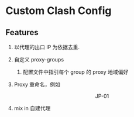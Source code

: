 # Custom Clash Config

## Features

1. 以代理的出口 IP 为依据去重.

2. 自定义 proxy-groups

   1. 配置文件中指引每个 group 的 proxy 地域偏好

3. Proxy 重命名，例如
    <div style="text-align: center">JP-01</div>

4. mix in 自建代理
